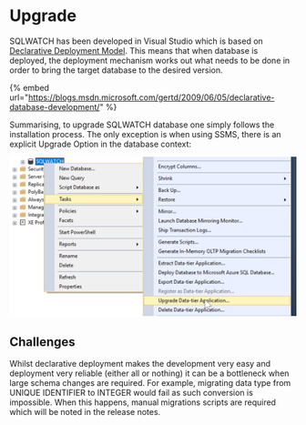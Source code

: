 # Upgrade

SQLWATCH has been developed in Visual Studio which is based on [Declarative Deployment Model](https://blogs.msdn.microsoft.com/gertd/2009/06/05/declarative-database-development/). This means that when database is deployed, the deployment mechanism works out what needs to be done in order to bring the target database to the desired version.

{% embed url="https://blogs.msdn.microsoft.com/gertd/2009/06/05/declarative-database-development/" %}

Summarising, to upgrade SQLWATCH database one simply follows the installation process. The only exception is when using SSMS, there is an explicit Upgrade Option in the database context:

![](../../.gitbook/assets/image%20%2856%29.png)

## Challenges

Whilst declarative deployment makes the development very easy and deployment very reliable \(either all or nothing\) it can be a bottleneck when large schema changes are required. For example, migrating data type from UNIQUE IDENTIFIER to INTEGER would fail as such conversion is impossible. When this happens, manual migrations scripts are required which will be noted in the release notes.



